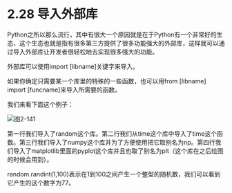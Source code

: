 # 2.28 导入外部库

Python之所以那么流行，其中有很大一个原因就是在于Python有一个非常好的生态，这个生态也就是指有很多第三方提供了很多功能强大的外部库，这样就可以通过导入外部库让开发者很轻松地去实现很多强大的功能。

外部库可以使用import \[libname\]关键字来导入。

如果你确定只需要某一个库里的特殊的一些函数，也可以用from \[libname\] import \[funcname\]来导入所需要的函数。

我们来看下面这个例子：

![&#x56FE;2-141](blob:https://minghuiwu.gitbook.io/35639c09-ce28-46b6-a3f4-eacc4e8b58ae)

第一行我们导入了random这个库。第二行我们从time这个库中导入了time这个函数。第三行我们导入了numpy这个库并为了方便使用把它取别名为np。第四行我们导入了matplotlib里面的pyplot这个库并且也取了别名为plt（这个库在之后绘图的时候会用到）。

random.randint\(1,100\)表示在1到100之间产生一个整型的随机数，我们可以看到它产生的这个数字为77。

